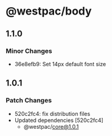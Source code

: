 # @westpac/body

## 1.1.0

### Minor Changes

- 36e8efb9: Set 14px default font size

## 1.0.1

### Patch Changes

- 520c2fc4: fix distribution files
- Updated dependencies [520c2fc4]
  - @westpac/core@1.0.1
